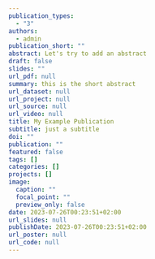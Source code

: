 ```yaml
---
publication_types:
  - "3"
authors:
  - admin
publication_short: ""
abstract: Let's try to add an abstract
draft: false
slides: ""
url_pdf: null
summary: this is the short abstract
url_dataset: null
url_project: null
url_source: null
url_video: null
title: My Example Publication
subtitle: just a subtitle
doi: ""
publication: ""
featured: false
tags: []
categories: []
projects: []
image:
  caption: ""
  focal_point: ""
  preview_only: false
date: 2023-07-26T00:23:51+02:00
url_slides: null
publishDate: 2023-07-26T00:23:51+02:00
url_poster: null
url_code: null
---
```

